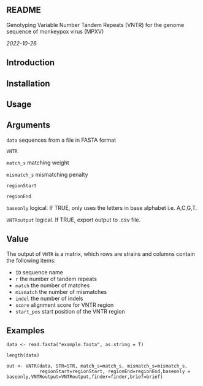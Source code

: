 ## README
Genotyping Variable Number Tandem Repeats (VNTR) for the genome sequence of monkeypox virus (MPXV)

*2022-10-26*

## Introduction


## Installation

## Usage

## Arguments

`data` sequences from a file in FASTA format

`VNTR`

`match_s` matching weight

`mismatch_s` mismatching penalty

`regionStart`

`regionEnd`

`baseonly` logical. If TRUE, only uses the letters in base alphabet i.e. A,C,G,T.

`VNTRoutput` logical. If TRUE, export output to .csv file.




## Value

The output of `VNTR` is a matrix, which rows are strains and columns contain the following items:
* `ID` sequence name
* `r` the number of tandem repeats
* `match` the number of matches
* `mismatch` the number of mismatches
* `indel` the number of indels
* `score` alignment score for VNTR region
* `start_pos` start position of the VNTR region 

## Examples

```{Read sequences from a file in FASTA format}
data <- read.fasta("example.fasta", as.string = T)

length(data)
```

```{r example}
out <- VNTR(data, STR=STR, match_s=match_s, mismatch_s=mismatch_s, 
            regionStart=regionStart, regionEnd=regionEnd,baseonly = baseonly,VNTRoutput=VNTRoutput,finder=finder,brief=brief)

```

